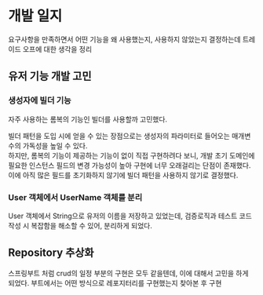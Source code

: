 # 개발 일지

요구사항을 만족하면서 어떤 기능을 왜 사용했는지, 사용하지 않았는지 결정하는데 트레이드 오프에 대한 생각을 정리

## 유저 기능 개발 고민
### 생성자에 빌더 기능
자주 사용하는 롬복의 기능인 빌더를 사용할까 고민했다. 

빌더 패턴을 도입 시에 얻을 수 있는 장점으로는 생성자의 파라미터로 들어오는 매개변수의 가독성을 높일 수 있다.   
하지만, 롬복의 기능이 제공하는 기능이 없이 직접 구현하려다 보니, 개발 초기 도메인에 필요한 인스턴스 필드의 
변경 가능성이 높아 구현에 너무 오래걸리는 단점이 존재했다. 이에 아직 많은 필드를 초기화하지 않기에 빌더 패턴을 
사용하지 않기로 결정했다.

### User 객체에서 UserName 객체를 분리   

User 객체에서 String으로 유저의 이름을 저장하고 있었는데, 검증로직과 테스트 코드 작성 시 복잡함을 해소할 수 있어,
분리하게 되었다.


## Repository 추상화 
스프링부트 처럼 crud의 일정 부분의 구현은 모두 같을텐데, 이에 대해서 고민을 하게 되었다. 부트에서는 어떤 방식으로 레포지터리를 구현했는지 찾아본 후 구현